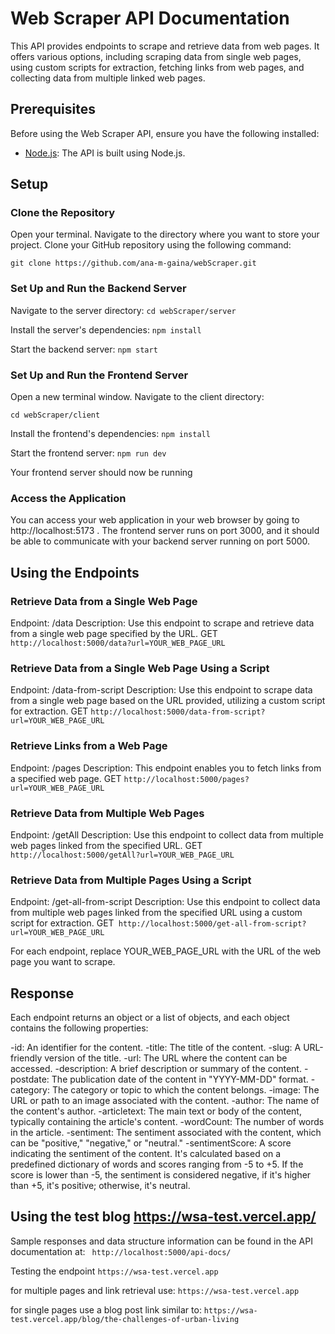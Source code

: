 # Web Scraper API Documentation
This API provides endpoints to scrape and retrieve data from web pages. 
It offers various options, including scraping data from single web pages, using custom scripts for extraction, fetching links from web pages, and collecting data from multiple linked web pages.

## Prerequisites

Before using the Web Scraper API, ensure you have the following installed:
- [Node.js](https://nodejs.org/): The API is built using Node.js.

## Setup

### Clone the Repository
Open your terminal.
Navigate to the directory where you want to store your project.
Clone your GitHub repository using the following command:

```git clone https://github.com/ana-m-gaina/webScraper.git```

### Set Up and Run the Backend Server
Navigate to the server directory:
```cd webScraper/server```

Install the server's dependencies:
```npm install```

Start the backend server:
```npm start```

### Set Up and Run the Frontend Server

Open a new terminal window.
Navigate to the client directory:

```cd webScraper/client```

Install the frontend's dependencies:
```npm install```

Start the frontend server:
```npm run dev```

Your frontend server should now be running

### Access the Application
You can access your web application in your web browser by going to http://localhost:5173 . The frontend server runs on port 3000, and it should be able to communicate with your backend server running on port 5000.


## Using the Endpoints

### Retrieve Data from a Single Web Page
Endpoint: /data
Description: Use this endpoint to scrape and retrieve data from a single web page specified by the URL.
GET ```http://localhost:5000/data?url=YOUR_WEB_PAGE_URL```

### Retrieve Data from a Single Web Page Using a Script
Endpoint: /data-from-script
Description: Use this endpoint to scrape data from a single web page based on the URL provided, utilizing a custom script for extraction.
GET ```http://localhost:5000/data-from-script?url=YOUR_WEB_PAGE_URL```

### Retrieve Links from a Web Page
Endpoint: /pages
Description: This endpoint enables you to fetch links from a specified web page.
GET ```http://localhost:5000/pages?url=YOUR_WEB_PAGE_URL```

### Retrieve Data from Multiple Web Pages
Endpoint: /getAll
Description: Use this endpoint to collect data from multiple web pages linked from the specified URL.
GET ```http://localhost:5000/getAll?url=YOUR_WEB_PAGE_URL```

### Retrieve Data from Multiple Pages Using a Script
Endpoint: /get-all-from-script
Description: Use this endpoint to collect data from multiple web pages linked from the specified URL using a custom script for extraction.
GET``` http://localhost:5000/get-all-from-script?url=YOUR_WEB_PAGE_URL```

For each endpoint, replace YOUR_WEB_PAGE_URL with the URL of the web page you want to scrape.

## Response
Each endpoint returns an object or a list of objects, and each object contains the following properties:

-id: An identifier for the content.
-title: The title of the content.
-slug: A URL-friendly version of the title.
-url: The URL where the content can be accessed.
-description: A brief description or summary of the content.
-postdate: The publication date of the content in "YYYY-MM-DD" format.
-category: The category or topic to which the content belongs.
-image: The URL or path to an image associated with the content.
-author: The name of the content's author.
-articletext: The main text or body of the content, typically containing the article's content.
-wordCount: The number of words in the article.
-sentiment: The sentiment associated with the content, which can be "positive," "negative," or "neutral."
-sentimentScore: A score indicating the sentiment of the content. It's calculated based on a predefined dictionary of words and scores ranging from -5 to +5. If the score is lower than -5, the sentiment is considered negative, if it's higher than +5, it's positive; otherwise, it's neutral.

## Using the test blog https://wsa-test.vercel.app/

Sample responses and data structure information can be found in the API documentation at:
``` http://localhost:5000/api-docs/``` 

Testing the endpoint  ```https://wsa-test.vercel.app``` 

for multiple pages and link retrieval use: 
```https://wsa-test.vercel.app``` 

for single pages use a blog post link similar to:
```https://wsa-test.vercel.app/blog/the-challenges-of-urban-living``` 

